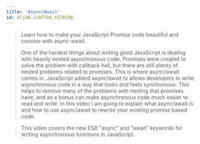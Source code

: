```yaml
---
title: 'Async/Await'
id: 6ljDA-iibFTeD_K33RI9p
---
```


<link-bookmark href="https://www.youtube.com/watch?v=vn3tm0quoqE" title="The Async Await Episode I Promised">

> Learn how to make your JavaScript Promise code beautiful and concise with async-await.

</link-bookmark>

<link-bookmark href="https://www.youtube.com/watch?v=V_Kr9OSfDeU" title="The Async Await Episode I Promised">

> One of the hardest things about writing good JavaScript is dealing with heavily nested asynchronous code. Promises were created to solve the problem with callback hell, but there are still plenty of nested problems related to promises. 
> This is where async/await comes in. JavaScript added async/await to allows developers to write asynchronous code in a way that looks and feels synchronous. This helps to remove many of the problems with nesting that promises have, and as a bonus can make asynchronous code much easier to read and write. In this video I am going to explain what async/await is and how to use async/await to rewrite your existing promise based code.

</link-bookmark>

<link-bookmark href="https://www.youtube.com/watch?v=XO77Fib9tSI" title="async/await Part 1 - Topics of JavaScript/ES8">

> This video covers the new ES8 "async” and “await” keywords for writing asynchronous functions in JavaScript. 

</link-bookmark>
